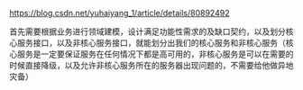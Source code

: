https://blog.csdn.net/yuhaiyang_1/article/details/80892492



首先需要根据业务进行领域建模，设计满足功能性需求的及缺口契约，以及划分核心服务接口，以及非核心服务接口，就能划分出我们的核心服务和非核心服务（核心服务是一定要保证服务在任何情况下都是高可用的，非核心服务是可以在需要的时候直接降级，以及允许非核心服务所在的服务器出现问题的，不需要给他做异地灾备）

